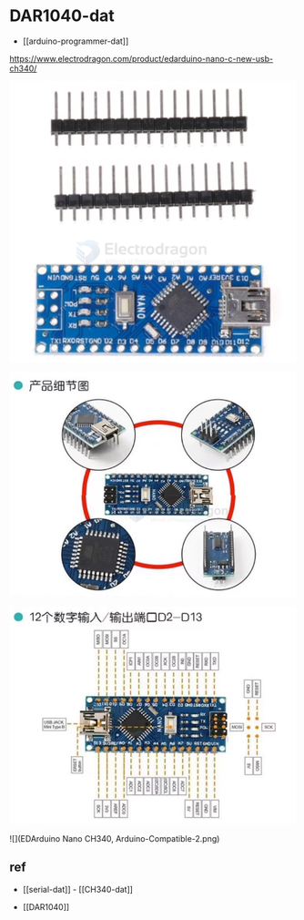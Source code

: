 
# DAR1040-dat

- [[arduino-programmer-dat]]

https://www.electrodragon.com/product/edarduino-nano-c-new-usb-ch340/

![](2024-01-13-10-33-25.png)

![](2024-01-13-10-35-22.png)

![](2024-01-13-10-35-38.png)

![](EDArduino Nano CH340, Arduino-Compatible-2.png)

## ref 

- [[serial-dat]] - [[CH340-dat]]

- [[DAR1040]]